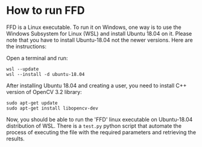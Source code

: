 # How to run FFD
FFD is a Linux executable. To run it on Windows, one way is to use the Windows Subsystem for Linux (WSL) and install Ubuntu 18.04 on it. Please note that you have to install Ubuntu-18.04 not the newer versions. Here are the instructions:

Open a terminal and run:

```wsl --update```\
```wsl --install -d ubuntu-18.04```

After installing Ubuntu 18.04 and creating a user, you need to install C++ version of OpenCV 3.2 library:

```sudo apt-get update```\
```sudo apt-get install libopencv-dev```

Now, you should be able to run the 'FFD' linux executable on Ubuntu-18.04 distribution of WSL. There is a ```test.py``` python script that automate the process of executing the file with the required parameters and retrieving the results.
